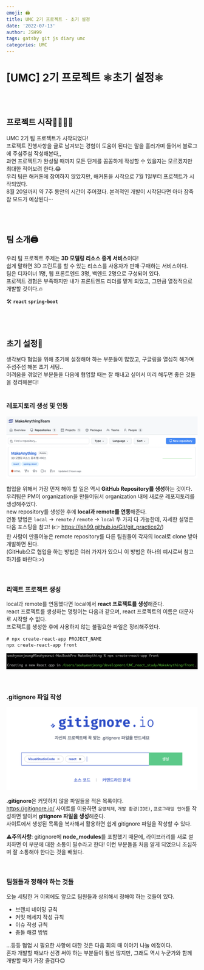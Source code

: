 ```yaml
---
emoji: 🖨    
title: UMC 2기 프로젝트 - 초기 설정    
date: '2022-07-13'  
author: JSH99  
tags: gatsby git js diary umc  
categories: UMC
---
```


# [UMC] 2기 프로젝트 ⚛초기 설정⚛
<br><br>

## 프로젝트 시작👨‍👩‍👧‍👦
UMC 2기 팀 프로젝트가 시작되었다!  
프로젝트 진행사항을 글로 남겨보는 경험이 도움이 된다는 말을 흘러가며 들어서 블로그에 주섬주섬 작성해본다,,  
과연 프로젝트가 완성될 때까지 모든 단계를 꼼꼼하게 작성할 수 있을지는 모르겠지만 최대한 적어보려 한다.😂  
우리 팀은 해커톤에 참여하지 않았지만, 해커톤을 시작으로 7월 1일부터 프로젝트가 시작되었다.  
8월 20일까지 약 7주 동안의 시간이 주어졌다. 본격적인 개발이 시작된다면 아마 잠죽잠 모드가 예상된다···  
<br><br><br>  

## 팀 소개🖨
우리 팀 프로젝트 주제는 **3D 모델링 리소스 중계 서비스**이다!  
쉽게 말하면 3D 프린트를 할 수 있는 리소스를 사용자가 판매·구매하는 서비스이다.  
팀은 디자이너 1명, 웹 프론트엔드 3명, 백엔드 2명으로 구성되어 있다.      
프로젝트 경험은 부족하지만 내가 프론트엔드 리더를 맡게 되었고, 그만큼 열정적으로 개발할 것이다.🔥  

🛠 **`react`** **`spring-boot`**  
<br><br><br>  

## 초기 설정🐣
생각보다 협업을 위해 초기에 설정해야 하는 부분들이 많았고, 구글링을 열심히 해가며 주섬주섬 해본 초기 세팅..  
어려움을 겪었던 부분들을 다음에 협업할 때는 잘 해내고 싶어서 미리 해두면 좋은 것들을 정리해본다!  
<br>  

### 레포지토리 생성 및 연동
![create repository](./img/create_repo.png)  

협업을 위해서 가장 먼저 해야 할 일은 역시 **GitHub Repository를 생성**하는 것이다.  
우리팀은 PM이 organization을 만들어둬서 organization 내에 새로운 레포지토리를 생성해주었다.  
new repository를 생성한 후에 **local과 remote를 연동**해준다.  
연동 방법은 `local` → `remote` / `remote` → `local` 두 가지 다 가능한데, 자세한 설명은 다음 포스팅을 참고! (👉 https://jsh99.github.io/Git/git_practice2/)  
한 사람이 만들어놓은 remote repository를 다른 팀원들이 각자의 local로 clone 받아 개발하면 된다.  
(GitHub으로 협업을 하는 방법은 여러 가지가 있으니 이 방법은 하나의 예시로써 참고하기를 바란다:>)  
<br><br>

### 리액트 프로젝트 생성
local과 remote를 연동했다면 local에서 **react 프로젝트를 생성**해준다.   
react 프로젝트를 생성하는 명령어는 다음과 같으며, react 프로젝트의 이름은 대문자로 시작할 수 없다.    
프로젝트를 생성한 후에 사용하지 않는 불필요한 파일은 정리해주었다.  
```shell
# npx create-react-app PROJECT_NAME
npx create-react-app front
```
![create react project](./img/create_react.png)  
<br><br>

### .gitignore 파일 작성
![.gitignore](./img/gitignore.png)  

**.gitignore**은 커밋하지 않을 파일들을 적은 목록이다.  
https://gitignore.io/ 사이트를 이용하면 `운영체제`, `개발 환경(IDE)`, `프로그래밍 언어`를 작성하면 알아서 **gitignore 파일을 생성**해준다.  
사이트에서 생성된 목록을 복사해서 활용하면 쉽게 gitignore 파일을 작성할 수 있다.  

⚠️**주의사항**: gitignore에 **node_modules**를 포함했기 때문에, 라이브러리를 새로 설치하면 이 부분에 대한 소통이 필수라고 한다! 이런 부분들을 처음 알게 되었으니 조심하며 잘 소통해야 한다는 것을 배웠다.  
<br><br>  

### 팀원들과 정해야 하는 것들
오늘 세팅한 거 이외에도 앞으로 팀원들과 상의해서 정해야 하는 것들이 있다.  
- 브랜치 네이밍 규칙
- 커밋 메세지 작성 규칙
- 이슈 작성 규칙
- 충돌 해결 방법  

...등등 협업 시 필요한 사항에 대한 것은 다음 회의 때 이야기 나눌 예정이다.  
혼자 개발할 때보다 신경 써야 하는 부분들이 훨씬 많지만, 그래도 역시 누군가와 함께 개발할 때가 가장 즐겁다😊  